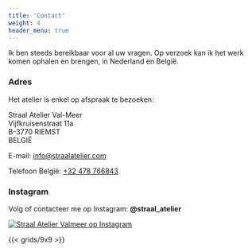 ```yaml
---
title: 'Contact'
weight: 4
header_menu: true
---
```


Ik ben steeds bereikbaar voor al uw vragen. Op verzoek kan ik het
werk komen ophalen en brengen, in Nederland en België.

### Adres

Het atelier is enkel op afspraak te bezoeken:

Straal Atelier Val-Meer  
Vijfkruisenstraat 11a  
B-3770 RIEMST  
BELGIË

E-mail: [info@straalatelier.com](mailto:info@straalatelier.com)

Telefoon België: [+32 478 766843](tel:+32478766843)

### Instagram

Volg of contacteer me op Instagram: **@straal_atelier**

[![Straal Atelier Valmeer op Instagram](/images/IG_Glyph_Fill.png)](https://www.instagram.com/straal_atelier/)

{{< grids/9x9 >}}
